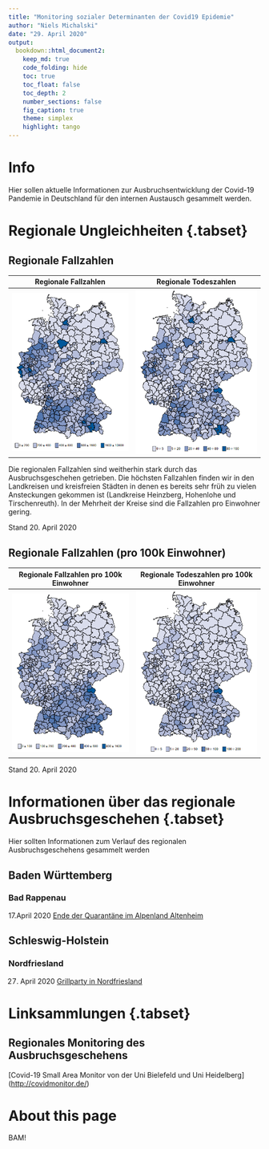 ```yaml
---
title: "Monitoring sozialer Determinanten der Covid19 Epidemie"
author: "Niels Michalski"
date: "29. April 2020"
output: 
  bookdown::html_document2:
    keep_md: true
    code_folding: hide
    toc: true
    toc_float: false
    toc_depth: 2
    number_sections: false
    fig_caption: true
    theme: simplex
    highlight: tango
---
```




# Info

Hier sollen aktuelle Informationen zur Ausbruchsentwicklung der Covid-19 Pandemie in Deutschland für den internen Austausch gesammelt werden. 

# Regionale Ungleichheiten {.tabset}

## Regionale Fallzahlen 

Regionale Fallzahlen       |  Regionale Todeszahlen
:-------------------------:|:-------------------------:
![](Fallzahlen_Regional.png)  |  ![](Todeszahlen_Regional.png)

Die regionalen Fallzahlen sind weitherhin stark durch das Ausbruchsgeschehen getrieben. Die höchsten Fallzahlen finden wir in den Landkreisen und kreisfreien Städten in denen es bereits sehr früh zu vielen Ansteckungen gekommen ist (Landkreise Heinzberg, Hohenlohe und Tirschenreuth). In der Mehrheit der Kreise sind die Fallzahlen pro Einwohner gering. 

Stand 20. April 2020

## Regionale Fallzahlen (pro 100k Einwohner)

Regionale Fallzahlen pro 100k Einwohner       |  Regionale Todeszahlen pro 100k Einwohner
:-------------------------:|:-------------------------:
![](Fallzahlen_p100k_Regional.png)  |  ![](Todeszahlen_p100k_Regional.png)

Stand 20. April 2020

# Informationen über das regionale Ausbruchsgeschehen {.tabset}

Hier sollten Informationen zum Verlauf des regionalen Ausbruchsgeschehens gesammelt werden

## Baden Württemberg 

### Bad Rappenau

17.April 2020 
[Ende der Quarantäne im Alpenland Altenheim](https://www.rnz.de/nachrichten/sinsheim_artikel,-bad-rappenau-quarantaene-im-alpenland-altenheim-nach-sechs-wochen-aufgehoben-update-_arid,502459.html)

## Schleswig-Holstein

### Nordfriesland

27. April 2020
[Grillparty in Nordfriesland](https://www.spiegel.de/panorama/nordfriesland-neue-corona-faelle-nach-illegaler-grillparty-a-e40f8468-ec97-40f3-9d8a-2d954abe320e)



# Linksammlungen {.tabset}

## Regionales Monitoring des Ausbruchsgeschehens

[Covid-19 Small Area Monitor von der Uni Bielefeld und Uni Heidelberg] (http://covidmonitor.de/)


# About this page

BAM!




